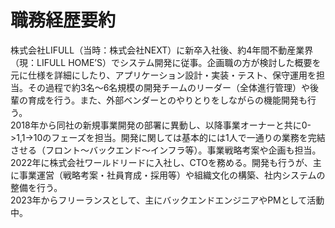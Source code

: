 # 職務経歴要約
株式会社LIFULL（当時：株式会社NEXT）に新卒入社後、約4年間不動産業界（現：LIFULL HOME’S）でシステム開発に従事。企画職の方が検討した概要を元に仕様を詳細にしたり、アプリケーション設計・実装・テスト、保守運用を担当。その過程で約3名～6名規模の開発チームのリーダー（全体進行管理）や後輩の育成を行う。また、外部ベンダーとのやりとりをしながらの機能開発も行う。  
2018年から同社の新規事業開発の部署に異動し、以降事業オーナーと共に0->1,1→10のフェーズを担当。開発に関しては基本的には1人で一通りの業務を完結させる（フロント〜バックエンド〜インフラ等）。事業戦略考案や企画も担当。  
2022年に株式会社ワールドリードに入社し、CTOを務める。開発も行うが、主に事業運営（戦略考案・社員育成・採用等）や組織文化の構築、社内システムの整備を行う。  
2023年からフリーランスとして、主にバックエンドエンジニアやPMとして活動中。
